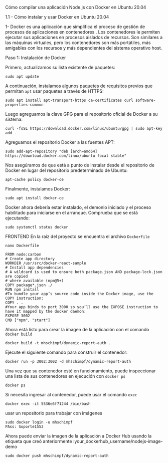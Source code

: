 Cómo compilar una aplicación Node.js con Docker en Ubuntu 20.04



1.1 - Cómo instalar y usar Docker en Ubuntu 20.04

1- Docker es una aplicación que simplifica el proceso de gestión de procesos de aplicaciones en contenedores . Los contenedores le permiten ejecutar sus aplicaciones en procesos aislados de recursos. Son similares a las máquinas virtuales, pero los contenedores son más portátiles, más amigables con los recursos y más dependientes del sistema operativo host.


Paso 1: Instalación de Docker


Primero, actualizamos su lista existente de paquetes:

```
sudo apt update
```

A continuación, instalamos algunos paquetes de requisitos previos que permitan `apt` usar paquetes a través de HTTPS:

```
sudo apt install apt-transport-https ca-certificates curl software-properties-common
```

Luego agreguamos la clave GPG para el repositorio oficial de Docker a su sistema:

```
curl -fsSL https://download.docker.com/linux/ubuntu/gpg | sudo apt-key add -
```

Agreguamos el repositorio Docker a las fuentes APT:

```
sudo add-apt-repository "deb [arch=amd64] https://download.docker.com/linux/ubuntu focal stable"
```

Nos asegúramos de que está a punto de instalar desde el repositorio de Docker en lugar del repositorio predeterminado de Ubuntu:

```
apt-cache policy docker-ce
```


Finalmente, instalamos Docker:

```
sudo apt install docker-ce
```

Docker ahora debería estar instalado, el demonio iniciado y el proceso habilitado para iniciarse en el arranque. Comprueba que se está ejecutando:

```
sudo systemctl status docker
```



FRONTEND
En la raiz del proyecto se encuentra el archivo `Dockerfile`
```
nano Dockerfile
```


```
FROM node:carbon
# Create app directory
WORKDIR /usr/src/docker-react-sample
# Install app dependencies
# A wildcard is used to ensure both package.json AND package-lock.json are copied
# where available (npm@5+)
COPY package*.json ./
RUN npm install
#To bundle your app’s source code inside the Docker image, use the COPY instruction:
COPY . .
#Your app binds to port 3000 so you’ll use the EXPOSE instruction to have it mapped by the docker daemon:
EXPOSE 3002
CMD ["npm", "start"]
```


Ahora está listo para crear la imagen de la aplicación con el comando `docker build`

```
docker build -t mhschimpf/dynamic-report-auth .
```

Ejecute el siguiente comando para construir el contenedor:

```
docker run -p 3002:3002 -d mhschimpf/dynamic-report-auth
```


Una vez que su contenedor esté en funcionamiento, puede inspeccionar una lista de sus contenedores en ejecución con `docker ps`

```
docker ps
```


Si necesita ingresar al contenedor, puede usar el comando `exec`


```
docker exec -it 5536e6f71244 /bin/bash
```


usar un repositorio para trabajar con imágenes

```
sudo docker login -u mhschimpf
PAss: Soporte1553
```


Ahora puede enviar la imagen de la aplicación a Docker Hub usando la etiqueta que creó anteriormente :your_dockerhub_username/nodejs-image-demo

```
sudo docker push mhschimpf/dynamic-report-auth
```
